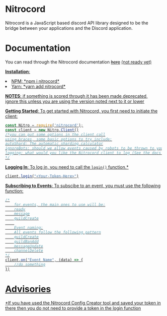 # Nitrocord
Nitrocord is a JavaScript based discord API library designed to be the bridge between your applications and the Discord application.

# Documentation
You can read through the Nitrocord documentation ~~[here](https://fatalcenturion.uk/nitrocord/docs/0.1.71/stable)~~ <u>(not ready yet)<u>

**Installation**:
<li> NPM: *npm i nitrocord*
<li>Yarn:  *yarn add nitrocord*

**NOTES**:
<u> if something is scored through it has been made deprecated, ignore this unless you are using the version noted next to it or lower</u>


**Getting Started**:
To get started with Nitrocord, you first need to initiate the client:
```js
const Nitro = require('nitrocord');
const client = new Nitro.Client()
/*you can put some options in the client call
using braces, some basic options to try include:
autoShard: The automatic sharding calculator
ignoreBots: should we allow events caused by robots to be thrown to you?
logging: what would you like the Nitrocord client to log (See the docs page)
*/
```

**Logging In**:
To log in, you need to call the `login()` function.* 
```js
client.login("<Your-Token-Here>")
```

**Subscribing to Events**:
To subscibe to an event, you must use the following function:
```js
/*
	for events, the main ones to use will be:
	ready
	message
	guildCreate
	
	Event naming:
	All events follow the following pattern
	guildCreate
	guildBanAdd
	messageUpdate
	channelDelete
*/
client.on("Event Name", (data) => {
	//do something
})

```
# Advisories


*If you have used the Nitrocord Config Creator tool and saved your token in there then you do not need to provide a token in the login function

<!--stackedit_data:
eyJoaXN0b3J5IjpbMTA0ODI2NDg1MV19
-->